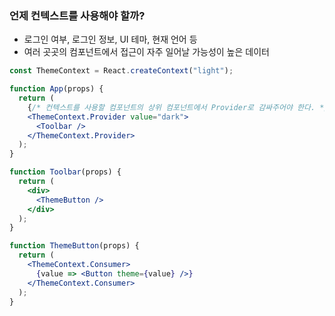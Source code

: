 ### 언제 컨텍스트를 사용해야 할까?

- 로그인 여부, 로그인 정보, UI 테마, 현재 언어 등
- 여러 곳곳의 컴포넌트에서 접근이 자주 일어날 가능성이 높은 데이터

```jsx
const ThemeContext = React.createContext("light");

function App(props) {
  return (
    {/* 컨텍스트를 사용할 컴포넌트의 상위 컴포넌트에서 Provider로 감싸주어야 한다. */}
    <ThemeContext.Provider value="dark">
      <Toolbar />
    </ThemeContext.Provider>
  );
}

function Toolbar(props) {
  return (
    <div>
      <ThemeButton />
    </div>
  );
}

function ThemeButton(props) {
  return (
    <ThemeContext.Consumer>
      {value => <Button theme={value} />}
    </ThemeContext.Consumer>
  );
}
```
